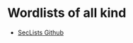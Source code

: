 # Wordlists of all kind

* [SecLists Github](https://github.com/danielmiessler/SecLists/tree/master/Passwords)

